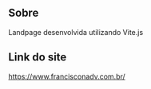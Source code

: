 ## Sobre
Landpage desenvolvida utilizando Vite.js

## Link do site

https://www.francisconadv.com.br/
